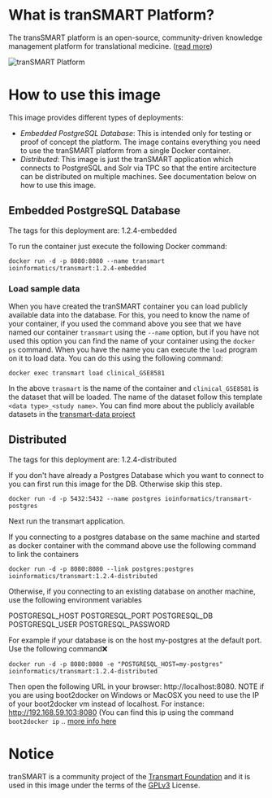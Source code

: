 What is tranSMART Platform?
===========================

The transSMART platform is an open-source, community-driven knowledge management platform for translational medicine. ([read more](https://docs.google.com/file/d/0B8lizkKDeaKhMEJOdE5tVHR0YkE/edit?pli=1))

![tranSMART Platform](http://transmartfoundation.org/wp-content/uploads/2014/08/tranSMART-Platform-logo.jpg)


How to use this image
=====================

This image provides different types of deployments:

* *Embedded PostgreSQL Database*: This is intended only for testing or proof of concept the platform. The image contains everything you need to use the tranSMART platform from  a single Docker container.
* *Distributed*: This image is just the tranSMART application which connects to PostgreSQL and Solr via TPC so that the entire arcitecture can be distributed on multiple machines. See documentation below on how to use this image.

Embedded PostgreSQL Database
-----------------------------

The tags for this deployment are: 1.2.4-embedded

To run the container just execute the following Docker command:

```
docker run -d -p 8080:8080 --name transmart ioinformatics/transmart:1.2.4-embedded
```

### Load sample data

When you have created the tranSMART container you can load publicly available data into the database. For this, you need to know the name of your container, if you used the command above you see that we have named our container `transmart` using the `--name` option, but if you have not used this option you can find the name of your container using the `docker ps` command. When you have the name you can execute the `load` program on it to load data. You can do this using the following command:

```
docker exec transmart load clinical_GSE8581
```

In the above `trasmart` is the name of the container and `clinical_GSE8581` is the dataset that will be loaded. The name of the dataset follow this template `<data type>_<study name>`. You can find more about the publicly available datasets in the [transmart-data project](https://github.com/thehyve/transmart-data#running-etl-targets)  


Distributed
-----------

The tags for this deployment are: 1.2.4-distributed

If you don't have already a Postgres Database which you want to connect to you can first run this image for the DB. Otherwise skip this step.

```
docker run -d -p 5432:5432 --name postgres ioinformatics/transmart-postgres
```

Next run the transmart application.

If you connecting to a postgres database on the same machine and started as docker container with the command above use the following command to link the containers

```
docker run -d -p 8080:8080 --link postgres:postgres ioinformatics/transmart:1.2.4-distributed
```

Otherwise, if you connecting to an existing database on another machine, use the following environment variables

POSTGRESQL_HOST
POSTGRESQL_PORT
POSTGRESQL_DB
POSTGRESQL_USER
POSTGRESQL_PASSWORD

For example if your database is on the host my-postgres at the default port. Use the following command:x:

```
docker run -d -p 8080:8080 -e "POSTGRESQL_HOST=my-postgres" ioinformatics/transmart:1.2.4-distributed
```

Then open the following URL in your browser: http://localhost:8080. NOTE if you are using boot2docker on Windows or MacOSX you need to use the IP of your boot2docker vm instead of localhost. For instance: http://192.168.59.103:8080 (You can find this ip using the command `boot2docker ip` .. [more info here](https://github.com/boot2docker/boot2docker#container-port-redirection)


Notice
=====
tranSMART is a community project of the [Transmart Foundation](http://transmartfoundation.org) and it is used in this image under the terms of the [GPLv3](http://opensource.org/licenses/GPL-3.0) License.
